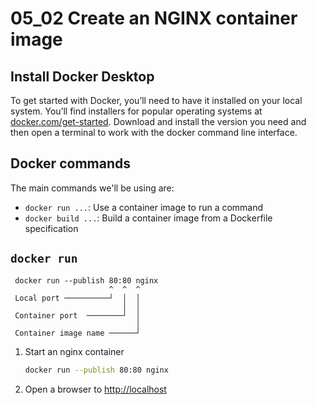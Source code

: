 # 05_02 Create an NGINX container image

## Install Docker Desktop
To get started with Docker, you’ll need to have it installed on your local system.  You’ll find installers for popular operating systems at [docker.com/get-started](https://www.docker.com/get-started/). Download and install the version you need and then open a terminal to work with the docker command line interface.

## Docker commands
The main commands we'll be using are:

- `docker run ...`: Use a container image to run a command
- `docker build ...`: Build a container image from a Dockerfile specification

## `docker run`
```
 docker run --publish 80:80 nginx
                      ^  ^  ^
 Local port ──────────┘  │  │
                         │  │
 Container port  ────────┘  │
                            │
 Container image name ──────┘
```

1. Start an nginx container

    ```BASH
    docker run --publish 80:80 nginx
    ```

2. Open a browser to [http://localhost](http://localhost)
